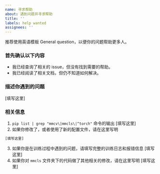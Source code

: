 ```yaml
---
name: 寻求帮助
about: 遇到问题并寻求帮助
title: ''
labels: help wanted
assignees: ''
---
```


推荐使用英语模板 General question，以便你的问题帮助更多人。

### 首先确认以下内容

- 我已经查询了相关的 issue，但没有找到需要的帮助。
- 我已经阅读了相关文档，但仍不知道如何解决。

### 描述你遇到的问题

[填写这里]

### 相关信息

1. `pip list | grep "mmcv\|mmcls\|^torch"` 命令的输出
   [填写这里]
2. 如果你修改了，或者使用了新的配置文件，请在这里写明

```python
[填写这里]
```

3. 如果你是在训练过程中遇到的问题，请填写完整的训练日志和报错信息
   [填写这里]
4. 如果你对 `mmcls` 文件夹下的代码做了其他相关的修改，请在这里写明
   [填写这里]
